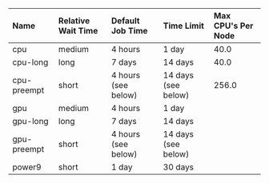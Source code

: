 | Name        | Relative Wait Time   | Default Job Time    | Time Limit          | Max CPU's Per Node   |
|:------------|:---------------------|:--------------------|:--------------------|:---------------------|
| cpu         | medium               | 4 hours             | 1 day               | 40.0                 |
| cpu-long    | long                 | 7 days              | 14 days             | 40.0                 |
| cpu-preempt | short                | 4 hours (see below) | 14 days (see below) | 256.0                |
| gpu         | medium               | 4 hours             | 1 day               |                      |
| gpu-long    | long                 | 7 days              | 14 days             |                      |
| gpu-preempt | short                | 4 hours (see below) | 14 days (see below) |                      |
| power9      | short                | 1 day               | 30 days             |                      |